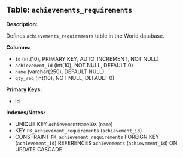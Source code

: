 ## Table: `achievements_requirements`

**Description:**

Defines `achievements_requirements` table in the World database.

**Columns:**
- `id` (int(10), PRIMARY KEY, AUTO_INCREMENT, NOT NULL)
- `achievement_id` (int(10), NOT NULL, DEFAULT 0)
- `name` (varchar(250), DEFAULT NULL)
- `qty_req` (int(10), NOT NULL, DEFAULT 0)

**Primary Keys:**
- id

**Indexes/Notes:**
- UNIQUE KEY `AchievementNameIDX` (`name`)
- KEY `FK_achievement_requirements` (`achievement_id`)
- CONSTRAINT `FK_achievement_requirements` FOREIGN KEY (`achievement_id`) REFERENCES `achievements` (`achievement_id`) ON UPDATE CASCADE